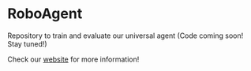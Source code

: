 # RoboAgent
Repository to train and evaluate our universal agent (Code coming soon! Stay tuned!)

Check our <a href="https://robopen.github.io" target="_blank">website</a> for more information!

